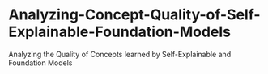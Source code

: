 # Analyzing-Concept-Quality-of-Self-Explainable-Foundation-Models
Analyzing the Quality of Concepts learned by Self-Explainable and Foundation Models

